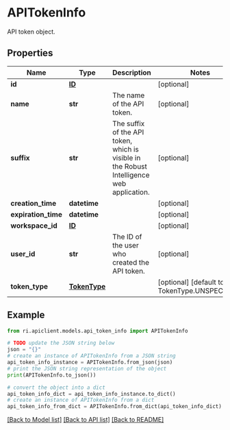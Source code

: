 # APITokenInfo

API token object.

## Properties

Name | Type | Description | Notes
------------ | ------------- | ------------- | -------------
**id** | [**ID**](ID.md) |  | [optional] 
**name** | **str** | The name of the API token. | [optional] 
**suffix** | **str** | The suffix of the API token, which is visible in the Robust Intelligence web application. | [optional] 
**creation_time** | **datetime** |  | [optional] 
**expiration_time** | **datetime** |  | [optional] 
**workspace_id** | [**ID**](ID.md) |  | [optional] 
**user_id** | **str** | The ID of the user who created the API token. | [optional] 
**token_type** | [**TokenType**](TokenType.md) |  | [optional] [default to TokenType.UNSPECIFIED]

## Example

```python
from ri.apiclient.models.api_token_info import APITokenInfo

# TODO update the JSON string below
json = "{}"
# create an instance of APITokenInfo from a JSON string
api_token_info_instance = APITokenInfo.from_json(json)
# print the JSON string representation of the object
print(APITokenInfo.to_json())

# convert the object into a dict
api_token_info_dict = api_token_info_instance.to_dict()
# create an instance of APITokenInfo from a dict
api_token_info_from_dict = APITokenInfo.from_dict(api_token_info_dict)
```
[[Back to Model list]](../README.md#documentation-for-models) [[Back to API list]](../README.md#documentation-for-api-endpoints) [[Back to README]](../README.md)

